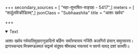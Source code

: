 +++
secondary_sources = [ "महा-सुभाषित-सङ्ग्रहः - 5417",]
meters = [ "शार्दूलविक्रीडितम्",]
jsonClass = "Subhaashita"
title = "आशाः खर्वय"

+++

<details open><summary>Text</summary>

आशाः खर्वय गर्वयातिमुखरानुन्नादिनो बर्हिणः सर्वांस्त्रासय गर्जितैः कलगिरो हंसान् समुत्सारय।  
द्रागास्कन्दय मित्रमण्डलमलं सद्वर्त्म संदूषय श्रीमन्नब्द नयत्ययं न पवनो यावद् दशां कामपि॥
</details>
